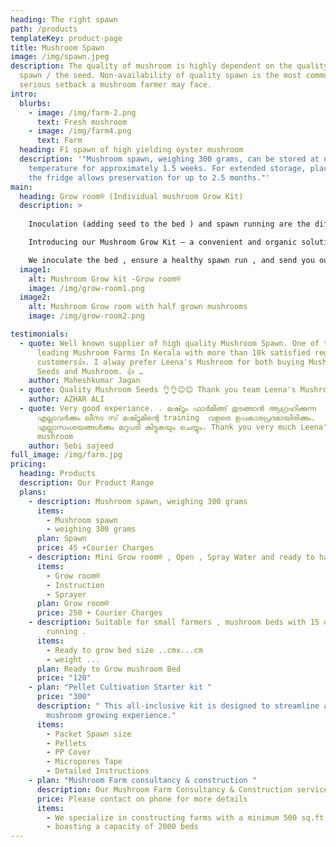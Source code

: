 ```yaml
---
heading: The right spawn
path: /products
templateKey: product-page
title: Mushroom Spawn
image: /img/spawn.jpeg
description: The quality of mushroom is highly dependent on the quality of the
  spawn / the seed. Non-availability of quality spawn is the most common and
  serious setback a mushroom farmer may face.
intro:
  blurbs:
    - image: /img/farm-2.png
      text: Fresh mushroom
    - image: /img/farm4.png
      text: Farm
  heading: F1 spawn of high yielding oyster mushroom
  description: '"Mushroom spawn, weighing 300 grams, can be stored at normal room
    temperature for approximately 1.5 weeks. For extended storage, placing it in
    the fridge allows preservation for up to 2.5 months."'
main:
  heading: Grow room® (Individual mushroom Grow Kit)
  description: >
    
    Inoculation (adding seed to the bed ) and spawn running are the difficult phases of mushroom growing , this sets people off from mushroom farming , we do that for you . 

    Introducing our Mushroom Grow Kit – a convenient and organic solution that includes everything you need for successful cultivation. From spawn to nutrient-rich medium, it's designed for an easy and fruitful mushroom growing experience. 

    We inoculate the bed , ensure a healthy spawn run , and send you our mini Grow room® . All you have to do is Keep the Grow room in a cool place away from sunlight and sprinkle some water and harvest and use the freshest mushroom straight from your own Grow room. 
  image1:
    alt: Mushroom Grow kit -Grow room®
    image: /img/grow-room1.png
  image2:
    alt: Mushroom Grow room with half grown mushrooms
    image: /img/grow-room2.png

testimonials:
  - quote: Well known supplier of high quality Mushroom Spawn. One of the famous and
      leading Mushroom Farms In Kerala with more than 10k satisfied regular
      customers👍. I alway prefer Leena's Mushroom for both buying Mushroom
      Seeds and Mushroom. 👍 …
    author: Maheshkumar Jagan
  - quote: Quality Mushroom Seeds 👌👌😊😊 Thank you team Leena's Mushroom..🤝🤝 …
    author: AZHAR ALI
  - quote: Very good experiance. . മഷ്റൂം ഫാർമിങ്ങ് തുടങ്ങാൻ ആഗ്രഹിക്കുന്ന
      എല്ലാവർക്കും ലീനാ സ് മഷ്റൂമിന്റെ training  വളരെ ഉപകാരപ്രദമായിരിക്കും.
      എല്ലാസംശയങ്ങൾക്കും മറുപടി കിട്ടുകയും ചെയ്യും. Thank you very much Leena's
      mushroom
    author: Sebi sajeed
full_image: /img/farm.jpg
pricing:
  heading: Products
  description: Our Product Range
  plans:
    - description: Mushroom spawn, weighing 300 grams
      items:
        - Mushroom spawn
        - weighing 300 grams
      plan: Spawn
      price: 45 +Courier Charges
    - description: Mini Grow room® , Open , Spray Water and ready to harvest
      items:
        - Grow room®
        - Instruction
        - Sprayer
      plan: Grow room®
      price: 250 + Courier Charges
    - description: Suitable for small farmers , mushroom beds with 15 days of spawn
        running .
      items:
        - Ready to grow bed size ..cmx...cm
        - weight ...
      plan: Ready to Grow mushroom Bed
      price: "120"
    - plan: "Pellet Cultivation Starter kit "
      price: "300"
      description: " This all-inclusive kit is designed to streamline and enhance your
        mushroom growing experience."
      items:
        - Packet Spawn size  
        - Pellets 
        - PP Cover 
        - Micropores Tape 
        - Detailed Instructions
    - plan: "Mushroom Farm consultancy & construction "
      description: Our Mushroom Farm Consultancy & Construction services
      price: Please contact on phone for more details
      items:
        - We specialize in constructing farms with a minimum 500 sq.ft area
        - boasting a capacity of 2000 beds
---
```


